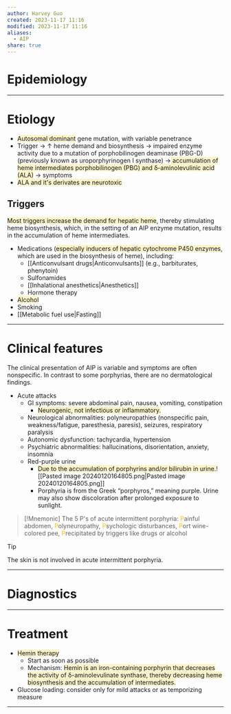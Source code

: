 ```yaml
---
author: Harvey Guo
created: 2023-11-17 11:16
modified: 2023-11-17 11:16
aliases:
  - AIP
share: true
---
```

# Epidemiology


---
# Etiology
- <span style="background:rgba(240, 200, 0, 0.2)">Autosomal dominant</span> gene mutation, with variable penetrance
- Trigger → ↑ heme demand and biosynthesis → impaired enzyme activity due to a mutation of porphobilinogen deaminase (PBG-D) (previously known as uroporphyrinogen I synthase)  →<span style="background:rgba(240, 200, 0, 0.2)"> accumulation of heme intermediates porphobilinogen (PBG) and δ-aminolevulinic acid (ALA)</span> → symptoms
- <span style="background:rgba(240, 200, 0, 0.2)">ALA and it's derivates are neurotoxic</span>
## Triggers
<span style="background:rgba(240, 200, 0, 0.2)">Most triggers increase the demand for hepatic heme</span>, thereby stimulating heme biosynthesis, which, in the setting of an AIP enzyme mutation, results in the accumulation of heme intermediates.
- Medications (<span style="background:rgba(240, 200, 0, 0.2)">especially inducers of hepatic cytochrome P450 enzymes</span>, which are used in the biosynthesis of heme), including:
	- [[Anticonvulsant drugs|Anticonvulsants]] (e.g., barbiturates, phenytoin)
	- Sulfonamides
	- [[Inhalational anesthetics|Anesthetics]]
	- Hormone therapy
- <span style="background:rgba(240, 200, 0, 0.2)">Alcohol</span>
- Smoking
- [[Metabolic fuel use|Fasting]]

---
# Clinical features
The clinical presentation of AIP is variable and symptoms are often nonspecific. In contrast to some porphyrias, there are no dermatological findings.
- Acute attacks
	- GI symptoms: severe abdominal pain, nausea, vomiting, constipation 
		- <span style="background:rgba(240, 200, 0, 0.2)">Neurogenic, not infectious or inflammatory.</span>
	- Neurological abnormalities: polyneuropathies (nonspecific pain, weakness/fatigue, paresthesia, paresis), seizures, respiratory paralysis
	- Autonomic dysfunction: tachycardia, hypertension 
	- Psychiatric abnormalities: hallucinations, disorientation, anxiety, insomnia 
	- Red-purple urine
		- <span style="background:rgba(240, 200, 0, 0.2)">Due to the accumulation of porphyrins and/or bilirubin in urine.</span>![[Pasted image 20240120164805.png|Pasted image 20240120164805.png]]
		- Porphyria is from the Greek “porphyros,” meaning purple. Urine may also show discoloration after prolonged exposure to sunlight.

>[!Mnemonic] 
>The 5 P's of acute intermittent porphyria: <font color="#ffc000">P</font>ainful abdomen, <font color="#ffc000">P</font>olyneuropathy, <font color="#ffc000">P</font>sychologic disturbances, <font color="#ffc000">P</font>ort wine-colored pee, <font color="#ffc000">P</font>recipitated by triggers like drugs or alcohol

>[!tip] 
><font color="#ffc000"></font>The skin is not involved in acute intermittent porphyria.

---
# Diagnostics


---
# Treatment
- <span style="background:rgba(240, 200, 0, 0.2)">Hemin therapy</span>
	- Start as soon as possible
	- Mechanism: <span style="background:rgba(240, 200, 0, 0.2)">Hemin is an iron-containing porphyrin that decreases the activity of δ-aminolevulinate synthase, thereby decreasing heme biosynthesis and the accumulation of intermediates.</span>
- Glucose loading: consider only for mild attacks or as temporizing measure

---
